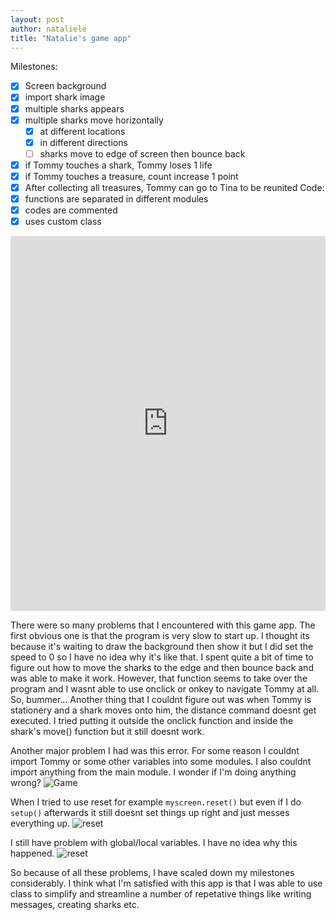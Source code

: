 ```yaml
---
layout: post
author: nataliele
title: "Natalie's game app"
---
```


Milestones:
 - [x] Screen background
 - [x] import shark image
 - [x] multiple sharks appears
 - [x] multiple sharks move horizontally 
   - [x] at different locations
   - [x] in different directions
   - [ ] sharks move to edge of screen then bounce back
 - [x] if Tommy touches a shark, Tommy loses 1 life
 - [x] if Tommy touches a treasure, count increase 1 point
 - [x] After collecting all treasures, Tommy can go to Tina to be reunited
Code:
 - [x] functions are separated in different modules
 - [x] codes are commented
 - [x] uses custom class

<iframe src="https://trinket.io/embed/python/9808eda78f" width="100%" height="600" frameborder="0" marginwidth="0" marginheight="0" allowfullscreen></iframe>

There were so many problems that I encountered with this game app. The first obvious one is that the program is very slow to start up. I thought its because it's waiting to draw the background then show it but I did set the speed to 0 so I have no idea why it's like that. I spent quite a bit of time to figure out how to move the sharks to the edge and then bounce back and was able to make it work. However, that function seems to take over the program and I wasnt able to use onclick or onkey to navigate Tommy at all. So, bummer... Another thing that I couldnt figure out was when Tommy is stationery and a shark moves onto him, the distance command doesnt get executed. I tried putting it outside the onclick function and inside the shark's move() function but it still doesnt work.

Another major problem I had was this error. For some reason I couldnt import Tommy or some other variables into some modules. I also couldnt import anything from the main module. I wonder if I'm doing anything wrong?
![Game](http://nataliele.web.unc.edu/files/2016/02/game.png)

When I tried to use reset for example `myscreen.reset()` but even if I do `setup()` afterwards it still doesnt set things up right and just messes everything up.
![reset](http://nataliele.web.unc.edu/files/2016/02/reset.png)

I still have problem with global/local variables. I have no idea why this happened.
![reset](http://nataliele.web.unc.edu/files/2016/02/variable.png)

So because of all these problems, I have scaled down my milestones considerably. I think what I'm satisfied with this app is that I was able to use class to simplify and streamline a number of repetative things like writing messages, creating sharks etc.



